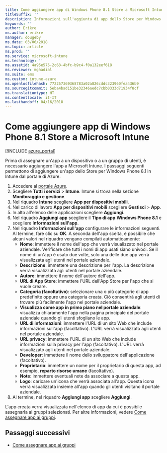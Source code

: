 ```yaml
---
title: Come aggiungere app di Windows Phone 8.1 Store a Microsoft Intune
titleSuffix: ''
description: Informazioni sull'aggiunta di app dello Store per Windows Phone 8.1 in Microsoft Intune.
keywords: ''
author: Erikre
ms.author: erikre
manager: dougeby
ms.date: 03/06/2018
ms.topic: article
ms.prod: ''
ms.service: microsoft-intune
ms.technology: ''
ms.assetid: 4a95e575-2c63-4bfc-b9c4-f0a132eef618
ms.reviewer: mghadial
ms.suite: ems
ms.custom: intune-azure
ms.openlocfilehash: 772257369368783a02a826cddc323960fea436b9
ms.sourcegitcommit: 5eba4bad151be32346aedc7cbb0333d71934f8cf
ms.translationtype: HT
ms.contentlocale: it-IT
ms.lasthandoff: 04/16/2018
---
```

# <a name="how-to-add-windows-phone-81-store-apps-to-microsoft-intune"></a>Come aggiungere app di Windows Phone 8.1 Store a Microsoft Intune

[!INCLUDE [azure_portal](./includes/azure_portal.md)]

Prima di assegnare un'app a un dispositivo o a un gruppo di utenti, è necessario aggiungere l'app a Microsoft Intune. I passaggi seguenti permettono di aggiungere un'app dello Store per Windows Phone 8.1 in Intune dal portale di Azure.

1. Accedere al [portale Azure](https://portal.azure.com).
2. Scegliere **Tutti i servizi** > **Intune**. Intune si trova nella sezione **Monitoraggio e gestione**.
3. Nel riquadro **Intune** scegliere **App per dispositivi mobili**.
4. Nel carico di lavoro **App per dispositivi mobili** scegliere **Gestisci** > **App**.
5. In alto all'elenco delle applicazioni scegliere **Aggiungi**.
6. Nel riquadro **Aggiungi app** scegliere il **Tipo di app** **Windows Phone 8.1** e scegliere **Informazioni sull'app**.
7. Nel riquadro **Informazioni sull'app** configurare le informazioni seguenti. Al termine, fare clic su **OK**. A seconda dell'app scelta, è possibile che alcuni valori nel riquadro vengano compilati automaticamente:
    - **Nome**: immettere il nome dell'app che verrà visualizzato nel portale aziendale. Verificare che tutti i nomi di app usati siano univoci. Se il nome di un'app è usato due volte, solo una delle due app verrà visualizzata agli utenti nel portale aziendale.
    - **Descrizione**: immettere una descrizione per l'app. La descrizione verrà visualizzata agli utenti nel portale aziendale.
    - **Autore**: immettere il nome dell'autore dell'app.
    - **URL di App Store**: immettere l'URL dell'App Store per l'app che si vuole creare.
    - **Categoria (facoltativo)**: selezionare una o più categorie di app predefinite oppure una categoria creata. Ciò consentirà agli utenti di trovare più facilmente l'app nel portale aziendale.
    - **Visualizza come app in primo piano nel portale aziendale**: visualizza chiaramente l'app nella pagina principale del portale aziendale quando gli utenti sfogliano le app.
    - **URL di informazioni**: immettere l'URL di un sito Web che include informazioni sull'app (facoltativo). L'URL verrà visualizzato agli utenti nel portale aziendale.
    - **URL privacy**: immettere l'URL di un sito Web che include informazioni sulla privacy per l'app (facoltativo). L'URL verrà visualizzato agli utenti nel portale aziendale.
    - **Developer**: immettere il nome dello sviluppatore dell'applicazione (facoltativo).
    - **Proprietario**: immettere un nome per il proprietario di questa app, ad esempio, **reparto risorse umane** (facoltativo).
    - **Note**: immettere eventuali note da associare a questa app.
    - **Logo**: caricare un'icona che verrà associata all'app. Questa icona verrà visualizzata insieme all'app quando gli utenti visitano il portale aziendale.
8. Al termine, nel riquadro **Aggiungi app** scegliere **Aggiungi**.

L'app creata verrà visualizzata nell'elenco di app da cui è possibile assegnarla ai gruppi selezionati. Per altre informazioni, vedere [Come assegnare app ai gruppi](apps-deploy.md).

## <a name="next-steps"></a>Passaggi successivi

- [Come assegnare app ai gruppi](apps-deploy.md)